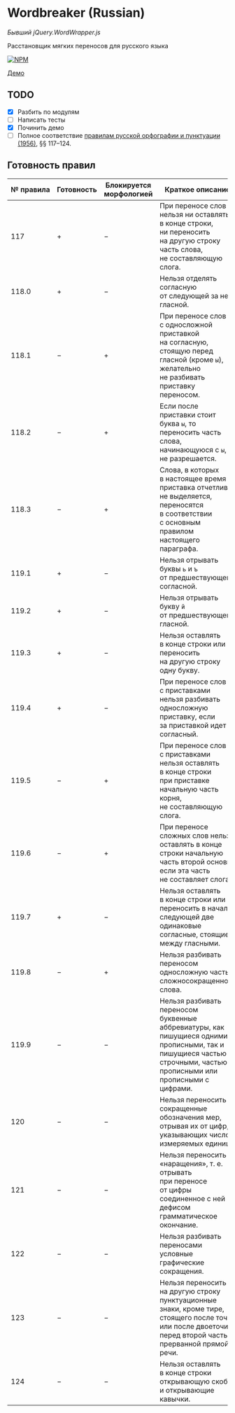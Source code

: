 # Wordbreaker (Russian)
_Бывший jQuery.WordWrapper.js_

Расстановщик мягких переносов для русского языка

[![NPM](https://nodei.co/npm/wordbreaker-russian.png)](https://npmjs.org/package/wordbreaker-russian)

[Демо](https://ohar.github.io/wordbreaker-russian/)

## TODO
* [x] Разбить по модулям
* [ ] Написать тесты
* [x] Починить демо
* [ ] Полное соответствие [правилам русской орфографии и пунктуации (1956)](http://new.gramota.ru/spravka/rules/141-perenos), §§ 117–124.

## Готовность правил

№ правила | Готовность | Блокируется морфологией | Краткое описание
---       | ---        | ---                     | ---
117       | +          | −                       | При переносе слов нельзя ни оставлять в конце строки, ни переносить на другую строку часть слова, не составляющую слога.
118.0     | +          | −                       | Нельзя отделять согласную от следующей за ней гласной.
118.1     | −          | +                       | При переносе cлов с односложной приставкой на согласную, стоящую пеpeд гласной (кроме `ы`), желательно не разбивать приставку переносом.
118.2     | −          | +                       | Если после приставки стоит буква `ы`, то переносить часть слова, начинающуюся с `ы`, не разрешается.
118.3     | −          | +                       | Слова, в которых в настоящее время пpиставка отчетливо не выделяется, переносятся в соответствии с основным правилом настоящего параграфа.
119.1     | +          | −                       | Нельзя отрывать буквы `ь` и `ъ` от предшествующей согласной.
119.2     | +          | −                       | Нельзя отрывать букву `й` от предшествующей гласной.
119.3     | +          | −                       | Нельзя оставлять в конце строки или переносить на другую строку одну букву.
119.4     | +          | −                       | При переносе слов с приставками нельзя разбивать односложную приставку, если за приставкой идет согласный.
119.5     | −          | +                       | При переносе слов с приставками нельзя оставлять в конце строки при приставке начальную часть корня, не составляющую слога.
119.6     | −          | +                       | При переносе сложных cлов нельзя оставлять в конце строки начальную часть второй основы, если эта часть не составляет слога.
119.7     | +          | −                       | Нельзя оставлять в конце строки или переносить в начало следующей две одинаковые согласные, стоящие между гласными.
119.8     | −          | +                       | Нельзя разбивать переносом односложную часть сложносокращенного слова.
119.9     | −          | −                       | Нельзя разбивать переносом буквенные аббревиатуры, как пишущиеся одними прописными, так и пишущиеся частью строчными, частью прописными или прописными с цифрами.
120       | −          | −                       | Нельзя переносить сокращенные обозначения мер, отрывая их от цифр, указывающих число измеряемых единиц.
121       | −          | −                       | Нельзя переносить «наращения», т. е. отрывать при переносе от цифры соединенное с ней дефисом грамматическое окончание.
122       | −          | −                       | Нельзя разбивать переносами условные графические сокращения.
123       | −          | −                       | Нельзя переносить на другую строку пунктуационные знаки, кроме тире, стоящего после точки или после двоеточия перед второй частью прерванной прямой речи.
124       | −          | −                       | Нельзя оставлять в конце строки открывающую скобку и открывающие кавычки.
